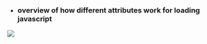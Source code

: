 - ### overview of how different attributes work for loading javascript

![](https://developer.mozilla.org/en-US/docs/Learn/JavaScript/First_steps/What_is_JavaScript/async-defer.jpg)
